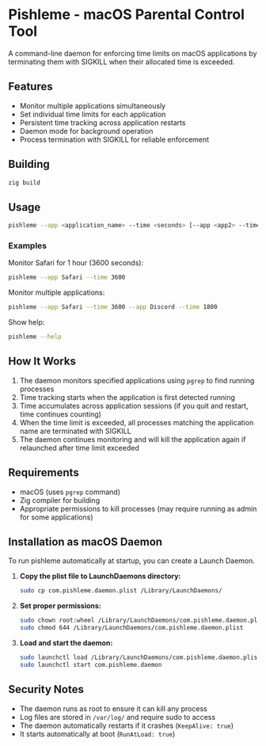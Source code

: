 # Pishleme - macOS Parental Control Tool

A command-line daemon for enforcing time limits on macOS applications by terminating them with SIGKILL when their allocated time is exceeded.

## Features

- Monitor multiple applications simultaneously
- Set individual time limits for each application
- Persistent time tracking across application restarts
- Daemon mode for background operation
- Process termination with SIGKILL for reliable enforcement

## Building

```bash
zig build
```

## Usage

```bash
pishleme --app <application_name> --time <seconds> [--app <app2> --time <seconds2>]
```

### Examples

Monitor Safari for 1 hour (3600 seconds):
```bash
pishleme --app Safari --time 3600
```

Monitor multiple applications:
```bash
pishleme --app Safari --time 3600 --app Discord --time 1800
```

Show help:
```bash
pishleme --help
```

## How It Works

1. The daemon monitors specified applications using `pgrep` to find running processes
2. Time tracking starts when the application is first detected running
3. Time accumulates across application sessions (if you quit and restart, time continues counting)
4. When the time limit is exceeded, all processes matching the application name are terminated with SIGKILL
5. The daemon continues monitoring and will kill the application again if relaunched after time limit exceeded

## Requirements

- macOS (uses `pgrep` command)
- Zig compiler for building
- Appropriate permissions to kill processes (may require running as admin for some applications)

## Installation as macOS Daemon

To run pishleme automatically at startup, you can create a Launch Daemon.

1. **Copy the plist file to LaunchDaemons directory:**
   ```bash
   sudo cp com.pishleme.daemon.plist /Library/LaunchDaemons/
   ```

2. **Set proper permissions:**
   ```bash
   sudo chown root:wheel /Library/LaunchDaemons/com.pishleme.daemon.plist
   sudo chmod 644 /Library/LaunchDaemons/com.pishleme.daemon.plist
   ```

3. **Load and start the daemon:**
   ```bash
   sudo launchctl load /Library/LaunchDaemons/com.pishleme.daemon.plist
   sudo launchctl start com.pishleme.daemon
   ```

## Security Notes

- The daemon runs as root to ensure it can kill any process
- Log files are stored in `/var/log/` and require sudo to access
- The daemon automatically restarts if it crashes (`KeepAlive: true`)
- It starts automatically at boot (`RunAtLoad: true`)
